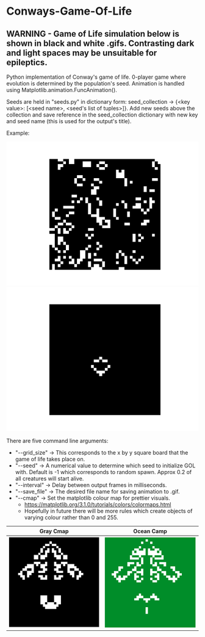 # Conways-Game-Of-Life

## WARNING - Game of Life simulation below is shown in black and white .gifs. Contrasting dark and light spaces may be unsuitable for epileptics.

Python implementation of Conway's game of life. 0-player game where evolution is determined by the population's seed. Animation is handled using Matplotlib.animation.FuncAnimation().

Seeds are held in "seeds.py" in dictionary form: seed_collection -> {\<key value\>: [\<seed name\>, <seed's list of tuples>]}. Add new seeds above the collection and save reference in the seed_collection dictionary with new key and seed name (this is used for the output's title). 

Example: 

![](https://raw.githubusercontent.com/LordLean/Conways-Game-Of-Life/main/Images/random_one.gif)
![](https://raw.githubusercontent.com/LordLean/Conways-Game-Of-Life/main/Images/fun_one.gif)

There are five command line arguments:
* "--grid_size" -> This corresponds to the x by y square board that the game of life takes place on.
* "--seed" -> A numerical value to determine which seed to initialize GOL with. Default is -1 which corresponds to random spawn. Approx 0.2 of all creatures will start alive.
* "--interval" -> Delay between output frames in milliseconds.
* "--save_file" -> The desired file name for saving animation to .gif.
* "--cmap" -> Set the matplotlib colour map for prettier visuals.
  * https://matplotlib.org/3.1.0/tutorials/colors/colormaps.html
  * Hopefully in future there will be more rules which create objects of varying colour rather than 0 and 255.
  
Gray Cmap            |  Ocean Camp
:-------------------------:|:-------------------------:
![](https://raw.githubusercontent.com/LordLean/Conways-Game-Of-Life/main/Images/fun2.png)  |  ![](https://raw.githubusercontent.com/LordLean/Conways-Game-Of-Life/main/Images/fun_ocean.png)
